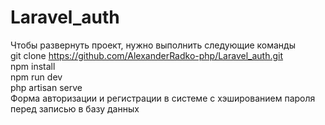 # Laravel_auth
Чтобы развернуть проект, нужно выполнить следующие команды <br />
git clone https://github.com/AlexanderRadko-php/Laravel_auth.git <br />
npm install <br />
npm run dev <br />
php artisan serve <br />
Форма авторизации и регистрации в системе с хэшированием пароля перед записью в базу данных <br />
